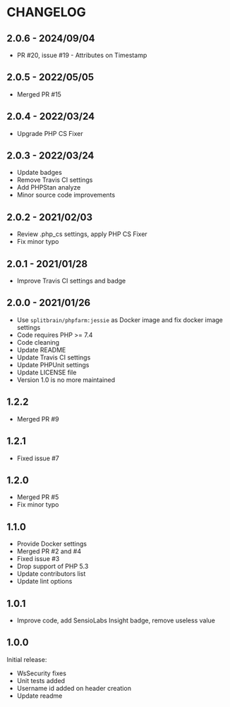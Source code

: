 # CHANGELOG

## 2.0.6 - 2024/09/04
- PR #20, issue #19 - Attributes on Timestamp

## 2.0.5 - 2022/05/05
- Merged PR #15

## 2.0.4 - 2022/03/24
- Upgrade PHP CS Fixer

## 2.0.3 - 2022/03/24
- Update badges
- Remove Travis CI settings
- Add PHPStan analyze
- Minor source code improvements

## 2.0.2 - 2021/02/03
- Review .php_cs settings, apply PHP CS Fixer
- Fix minor typo

## 2.0.1 - 2021/01/28
- Improve Travis CI settings and badge

## 2.0.0 - 2021/01/26
- Use `splitbrain/phpfarm:jessie` as Docker image and fix docker image settings
- Code requires PHP >= 7.4
- Code cleaning
- Update README
- Update Travis CI settings
- Update PHPUnit settings
- Update LICENSE file
- Version 1.0 is no more maintained

## 1.2.2
- Merged PR #9

## 1.2.1
- Fixed issue #7

## 1.2.0
- Merged PR #5
- Fix minor typo

## 1.1.0
- Provide Docker settings
- Merged PR #2 and #4
- Fixed issue #3
- Drop support of PHP 5.3
- Update contributors list
- Update lint options

## 1.0.1
- Improve code, add SensioLabs Insight badge, remove useless value

## 1.0.0
Initial release:
- WsSecurity fixes
- Unit tests added
- Username id added on header creation
- Update readme
